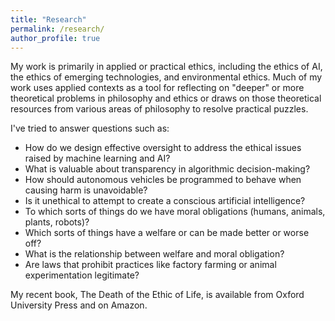 ```yaml
---
title: "Research"
permalink: /research/
author_profile: true
---
```


My work is primarily in applied or practical ethics, including the ethics of AI, the ethics of emerging technologies, and environmental ethics. Much of my work uses applied contexts as a tool for reflecting on "deeper" or more theoretical problems in philosophy and ethics or draws on those theoretical resources from various areas of philosophy to resolve practical puzzles.  

I've tried to answer questions such as:
- How do we design effective oversight to address the ethical issues raised by machine learning and AI? 
- What is valuable about transparency in algorithmic decision-making? 
- How should autonomous vehicles be programmed to behave when causing harm is unavoidable? 
- Is it unethical to attempt to create a conscious artificial intelligence? 
- To which sorts of things do we have moral obligations (humans, animals, plants, robots)?  
- Which sorts of things have a welfare or can be made better or worse off?  
- What is the relationship between welfare and moral obligation?  
- Are laws that prohibit practices like factory farming or animal experimentation legitimate?

My recent book, The Death of the Ethic of Life, is available from Oxford University Press and on Amazon.
